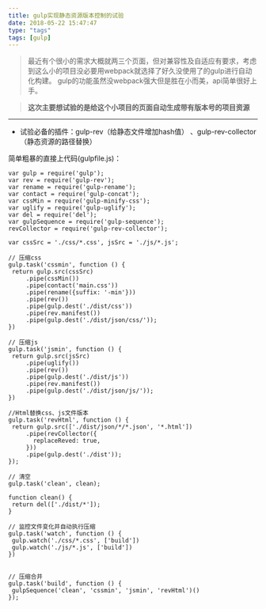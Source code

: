 ```yaml
---
title: gulp实现静态资源版本控制的试验
date: 2018-05-22 15:47:47
type: "tags"
tags: [gulp]
---
```

   > 最近有个很小的需求大概就两三个页面，但对兼容性及自适应有要求，考虑到这么小的项目没必要用webpack就选择了好久没使用了的gulp进行自动化构建。
   gulp的功能虽然没webpack强大但是胜在小而美，api简单很好上手。


   >**这次主要想试验的是给这个小项目的页面自动生成带有版本号的项目资源**

 ---

 * 试验必备的插件：gulp-rev（给静态文件增加hash值） 、gulp-rev-collector（静态资源的路径替换）

 简单粗暴的直接上代码(gulpfile.js)：

 ```
var gulp = require('gulp');
var rev = require('gulp-rev');
var rename = require('gulp-rename');
var contact = require('gulp-concat');
var cssMin = require('gulp-minify-css');
var uglify = require('gulp-uglify');
var del = require('del');
var gulpSequence = require('gulp-sequence');
revCollector = require('gulp-rev-collector');

var cssSrc = './css/*.css', jsSrc = './js/*.js';

// 压缩css
gulp.task('cssmin', function () {
  return gulp.src(cssSrc)
      .pipe(cssMin())
      .pipe(contact('main.css'))
      .pipe(rename({suffix: '-min'}))
      .pipe(rev())
      .pipe(gulp.dest('./dist/css'))
      .pipe(rev.manifest())
      .pipe(gulp.dest('./dist/json/css/'));
})

// 压缩js
gulp.task('jsmin', function () {
  return gulp.src(jsSrc)
      .pipe(uglify())
      .pipe(rev())
      .pipe(gulp.dest('./dist/js'))
      .pipe(rev.manifest())
      .pipe(gulp.dest('./dist/json/js/'));
})

//Html替换css、js文件版本
gulp.task('revHtml', function () {
  return gulp.src(['./dist/json/*/*.json', '*.html'])
      .pipe(revCollector({
        replaceReved: true,
      }))
      .pipe(gulp.dest('./dist'));
});

// 清空
gulp.task('clean', clean);

function clean() {
  return del(['./dist/*']);
}

// 监控文件变化并自动执行压缩
gulp.task('watch', function () {
  gulp.watch('./css/*.css', ['build'])
  gulp.watch('./js/*.js', ['build'])
})


// 压缩合并
gulp.task('build', function () {
  gulpSequence('clean', 'cssmin', 'jsmin', 'revHtml')()
});

 ```

